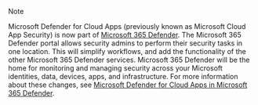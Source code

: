 <!--docutune:disable -->

> [!NOTE]
>
> Microsoft Defender for Cloud Apps (previously known as Microsoft Cloud App Security) is now part of [Microsoft 365 Defender](https://security.microsoft.com). The Microsoft 365 Defender portal allows security admins to perform their security tasks in one location. This will simplify workflows, and add the functionality of the other Microsoft 365 Defender services. Microsoft 365 Defender will be the home for monitoring and managing security across your Microsoft identities, data, devices, apps, and infrastructure. For more information about these changes, see [Microsoft Defender for Cloud Apps in Microsoft 365 Defender](/microsoft-365/security/defender/microsoft-365-security-center-defender-cloud-apps).

<!--docutune:enable -->
